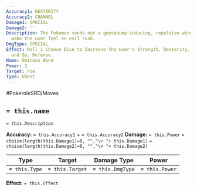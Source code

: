 ```yaml
---
Accuracy1: DEXTERITY
Accuracy2: CHANNEL
Damage1: SPECIAL
Damage2: ''
Description: The Pokemon sends out a goosebump-inducing, repulsive wind that might
  make the user feel an evil rush.
DmgType: SPECIAL
Effect: Roll 1 Chance Dice to Increase the User's Strength, Dexterity, Special, Defense,
  and Sp. Defense.
Name: Ominous Wind
Power: 2
Target: Foe
Type: Ghost
---
```


#PokeroleSRD/Moves

## `= this.name` 
*`= this.Description`*

**Accuracy:** `= this.Accuracy1` + `= this.Accuracy2`
**Damage:** `= this.Power` `= choice(length(this.Damage1)=0, "","\+ "+ this.Damage1)` `= choice(length(this.Damage2)=0, "","\+ "+ this.Damage2)`

| Type          | Target          | Damage Type          | Power          |
| ------------- | --------------- | ---------------- | -------------- |
| `= this.Type` | `= this.Target` | `= this.DmgType` | `= this.Power` | 

**Effect:** `= this.Effect`